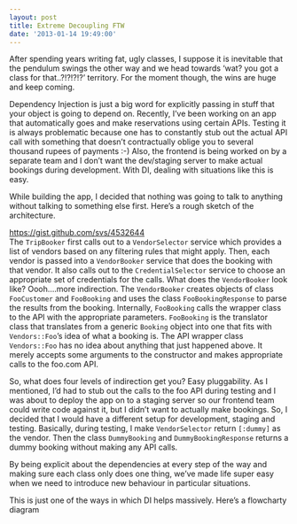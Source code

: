 ```yaml
---
layout: post
title: Extreme Decoupling FTW
date: '2013-01-14 19:49:00'
---
```


After spending years writing fat, ugly classes, I suppose it is inevitable that the pendulum swings the other way and we head towards &lsquo;wat? you got a class for that..?!?!?!?&rsquo; territory. For the moment though, the wins are huge and keep coming.

Dependency Injection is just a big word for explicitly passing in stuff that your object is going to depend on. Recently, I&rsquo;ve been working on an app that automatically goes and make reservations using certain APIs. Testing it is always problematic because one has to constantly stub out the actual API call with something that doesn&rsquo;t contractually oblige you to several thousand rupees of payments :-) Also, the frontend is being worked on by a separate team and I don&rsquo;t want the dev/staging server to make actual bookings during development. With DI, dealing with situations like this is easy.

While building the app, I decided that nothing was going to talk to anything without talking to something else first. Here&rsquo;s a rough sketch of the architecture.

<div class="gist"><a href="https://gist.github.com/svs/4532644" target="_blank">https://gist.github.com/svs/4532644</a></div>

<script src="https://gist.github.com/4532644.js" type="text/javascript"></script>The <code>TripBooker</code> first calls out to a <code>VendorSelector</code> service which provides a list of vendors based on any filtering rules that might apply. Then, each vendor is passed into a <code>VendorBooker</code> service that does the booking with that vendor. It also calls out to the <code>CredentialSelector</code> service to choose an appropriate set of credentials for the calls. What does the <code>VendorBooker</code> look like?

<script src="https://gist.github.com/4532659.js" type="text/javascript"></script>Oooh&hellip;.more indirection. The <code>VendorBooker</code> creates objects of class <code>FooCustomer</code> and <code>FooBooking</code> and uses the class <code>FooBookingResponse</code> to parse the results from the booking. Internally, <code>FooBooking</code> calls the wrapper class to the API with the appropriate parameters. <code>FooBooking</code> is the translator class that translates from a generic <code>Booking</code> object into one that fits with <code>Vendors::Foo</code>&rsquo;s idea of what a booking is. The API wrapper class <code>Vendors::Foo</code> has no idea about anything that just happened above. It merely accepts some arguments to the constructor and makes appropriate calls to the foo.com API.

So, what does four levels of indirection get you? Easy pluggability. As I mentioned, I&rsquo;d had to stub out the calls to the foo API during testing and I was about to deploy the app on to a staging server so our frontend team could write code against it, but I didn&rsquo;t want to actually make bookings. So, I decided that I would have a different setup for development, staging and testing. Basically, during testing, I make <code>VendorSelector</code> return <code>[:dummy]</code> as the vendor. Then the class <code>DummyBooking</code> and <code>DummyBookingResponse</code> returns a dummy booking without making any API calls.

By being explicit about the dependencies at every step of the way and making sure each class only does one thing, we&rsquo;ve made life super easy when we need to introduce new behaviour in particular situations.

This is just one of the ways in which DI helps massively. Here&rsquo;s a flowcharty diagram

<a href="http://imgur.com/1u0W0" target="_blank"><img src="http://i.imgur.com/1u0W0.png" title="Hosted by imgur.com" alt=""/></a>